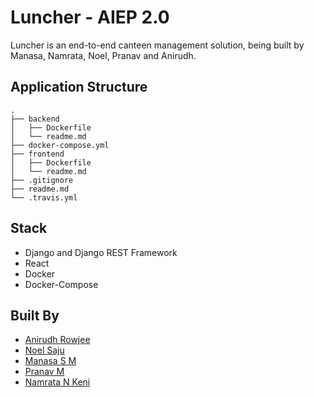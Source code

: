 # Luncher - AIEP 2.0

Luncher is an end-to-end canteen management solution, being built by Manasa, Namrata, Noel, Pranav and Anirudh.

## Application Structure

```
.
├── backend
│   ├── Dockerfile
│   └── readme.md
├── docker-compose.yml
├── frontend
│   ├── Dockerfile
│   └── readme.md
├── .gitignore
├── readme.md
└── .travis.yml
```

## Stack
* Django and Django REST Framework
* React
* Docker
* Docker-Compose

## Built By
* [Anirudh Rowjee](https://www.github.com/anirudhRowjee)
* [Noel Saju](https://www.github.com/Noel-jediknight)
* [Manasa S M](https://github.com/manasa-sm)
* [Pranav M](https://github.com/pranav1st)
* [Namrata N Keni](https://github.com/keni14)
